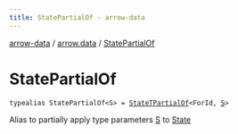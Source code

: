 ```yaml
---
title: StatePartialOf - arrow-data
---
```


[arrow-data](../index.html) / [arrow.data](index.html) / [StatePartialOf](./-state-partial-of.html)

# StatePartialOf

`typealias StatePartialOf<S> = `[`StateTPartialOf`](-state-t-partial-of.html)`<ForId, `[`S`](-state-partial-of.html#S)`>`

Alias to partially apply type parameters [S](#) to [State](-state.html)

